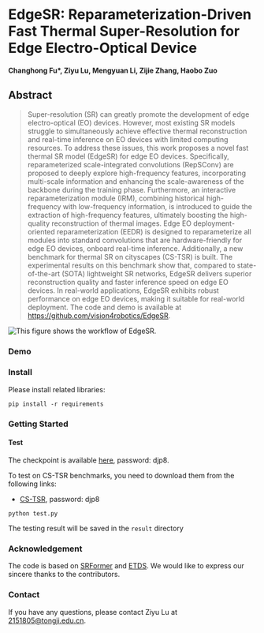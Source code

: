 # EdgeSR: Reparameterization-Driven Fast Thermal Super-Resolution for Edge Electro-Optical Device

#### Changhong Fu*, Ziyu Lu, Mengyuan Li, Zijie Zhang, Haobo Zuo

## Abstract

>Super-resolution (SR) can greatly promote the development of edge electro-optical (EO) devices.
>However, most existing SR models struggle to simultaneously achieve effective thermal reconstruction and real-time inference on EO devices with limited computing resources.
>To address these issues, this work proposes a novel fast thermal SR model (EdgeSR) for edge EO devices.
>Specifically, reparameterized scale-integrated convolutions (RepSConv) are proposed to deeply explore high-frequency features, incorporating multi-scale information and enhancing the scale-awareness of the backbone during the training phase.
>Furthermore, an interactive reparameterization module (IRM), combining historical high-frequency with low-frequency information, is introduced to guide the extraction of high-frequency features, ultimately boosting the high-quality reconstruction of thermal images.
>Edge EO deployment-oriented reparameterization (EEDR) is designed to reparameterize all modules into standard convolutions that are hardware-friendly for edge EO devices, onboard real-time inference.
>Additionally, a new benchmark for thermal SR on cityscapes (CS-TSR) is built.
>The experimental results on this benchmark show that, compared to state-of-the-art (SOTA) lightweight SR networks, EdgeSR delivers superior reconstruction quality and faster inference speed on edge EO devices.
>In real-world applications, EdgeSR exhibits robust performance on edge EO devices, making it suitable for real-world deployment.
>The code and demo is available at https://github.com/vision4robotics/EdgeSR.

![This figure shows the workflow of EdgeSR.](https://github.com/2004kiki/EdgeSR/blob/main/EdgeSR/figure/overall.png)

### Demo



### Install

Please install related libraries:

```pip install -r requirements```

### Getting Started

#### Test

The checkpoint is available [here](https://pan.baidu.com/pcloud/home), password: djp8.

To test on CS-TSR benchmarks, you need to download them from the following links:

+ [CS-TSR](https://pan.baidu.com/pcloud/home), password: djp8

```python test.py```

The testing result will be saved in the ```result``` directory

### Acknowledgement

The code is based on [SRFormer](https://github.com/HVision-NKU/SRFormer) and [ETDS](https://github.com/ECNUSR/ETDS). We would like to express our sincere thanks to the contributors.

### Contact

If you have any questions, please contact Ziyu Lu at 2151805@tongji.edu.cn.